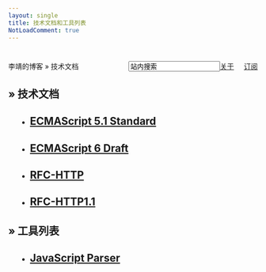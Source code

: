 ```yaml
---
layout: single
title: 技术文档和工具列表
NotLoadComment: true
---
```

<form class="page-loc" style="margin:0;margin-top:40px;" method="GET" action="/search">
    <span style="float:right"><input type="text" class="web-search" name ="q" value="站内搜索" /><a href="http://barretlee.com/about.html">关于</a><a href="http://barretlee.com/atom.xml" class="page-rss" style="margin-left: 20px;">订阅</a></span>
    李靖的博客 » 技术文档
</form>
<h2>» 技术文档</h2>
<ul class="artical-list" style="margin-left:20px;">
    <li itemscope itemtype="http://schema.org/Article">
        <h2><a href="http://barretlee.com/ST/ES5.1/" itemprop="url">ECMAScript 5.1 Standard</a></h2>
    </li>
    <li itemscope itemtype="http://schema.org/Article">
        <h2><a href="http://barretlee.com/ST/ES6/" itemprop="url">ECMAScript 6 Draft</a></h2>
    </li>
    <li itemscope itemtype="http://schema.org/Article">
        <h2><a href="http://barretlee.com/ST/RFC-HTTP/" itemprop="url">RFC-HTTP</a></h2>
    </li>
    <li itemscope itemtype="http://schema.org/Article">
        <h2><a href="http://barretlee.com/ST/RFC-HTTP1.1/" itemprop="url">RFC-HTTP1.1</a></h2>
    </li>
</ul>

<h2>» 工具列表</h2>
<ul style="margin-left:20px;">
    <li itemscope itemtype="http://schema.org/Article">
        <h2><a href="http://barretlee.com/tools/jsparser/" itemprop="url">JavaScript Parser</a></h2>
    </li>
</ul>

